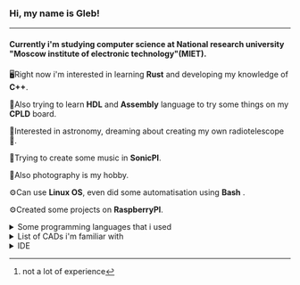 
### Hi, my name is Gleb! 
---
#### Currently i'm studying computer science at National research university "Moscow institute of electronic technology"(MIET).

🖥Right now i'm interested in learning **Rust** and developing my knowledge of **C++**.

💾Also trying to learn **HDL** and **Assembly** language to try some things on my **CPLD** board.

🔭Interested in astronomy, dreaming about creating my own radiotelescope📡. 

🎵Trying to create some music in **SonicPI**.

📸Also photography is my hobby.

⚙Can use **Linux OS**, even did some automatisation using **Bash** .

⚙Created some projects on **RaspberryPI**.
<details><summary>Some programming languages that i used</summary>
<p>
  
- C++
- Python [^1]
  
</p>
</details>

<details><summary>List of CADs i'm familiar with</summary>
<p>
  
+ Microwave Office
+ Keysight Advanced Design System
  + Genesys
  + EMpro
+ Altium Designer
+ NI Multisim
+ also had a little experience with AutoCAD

</p>
</details>

<details><summary>IDE</summary>
<p>
  
* Visual Studio/VS Code
* Intel Quartus
* Code Blocks
* GNUradio companion(developed some software for Software Defined Radio)
* LabVIEW
</p>
</details>

[^1]:not a lot of experience
<!--
**JudgeDreadsTheFirst/JudgeDreadsTheFirst** is a ✨ _special_ ✨ repository because its `README.md` (this file) appears on your GitHub profile.

Here are some ideas to get you started:

- 🔭 I’m currently working on ...
- 🌱 I’m currently learning ...
- 👯 I’m looking to collaborate on ...
- 🤔 I’m looking for help with ...
- 💬 Ask me about ...
- 📫 How to reach me: ...
- 😄 Pronouns: ...
- ⚡ Fun fact: ...
-->
